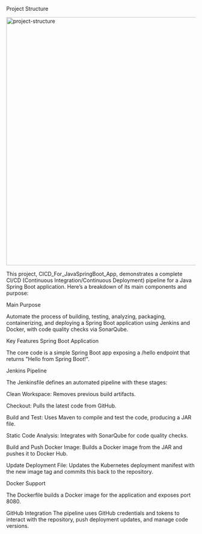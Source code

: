 Project Structure

<img width="1321" height="659" alt="project-structure" src="https://github.com/user-attachments/assets/888debb0-859b-48a6-8e83-c37d4a6598f9" />


This project, CICD_For_JavaSpringBoot_App, demonstrates a complete CI/CD (Continuous Integration/Continuous Deployment) pipeline for a Java Spring Boot application. Here’s a breakdown of its main components and purpose:

Main Purpose

Automate the process of building, testing, analyzing, packaging, containerizing, and deploying a Spring Boot application using Jenkins and Docker, with code quality checks via SonarQube.

Key Features
Spring Boot Application

The core code is a simple Spring Boot app exposing a /hello endpoint that returns "Hello from Spring Boot!".

Jenkins Pipeline

The Jenkinsfile defines an automated pipeline with these stages:

Clean Workspace: Removes previous build artifacts.

Checkout: Pulls the latest code from GitHub.

Build and Test: Uses Maven to compile and test the code, producing a JAR file.

Static Code Analysis: Integrates with SonarQube for code quality checks.

Build and Push Docker Image: Builds a Docker image from the JAR and pushes it to Docker Hub.

Update Deployment File: Updates the Kubernetes deployment manifest with the new image tag and commits this back to the repository.

Docker Support

The Dockerfile builds a Docker image for the application and exposes port 8080.

GitHub Integration
The pipeline uses GitHub credentials and tokens to interact with the repository, push deployment updates, and manage code versions.

